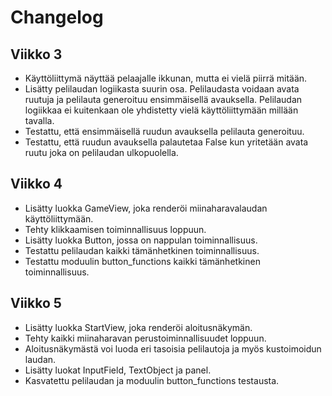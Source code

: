 # Changelog
## Viikko 3
* Käyttöliittymä näyttää pelaajalle ikkunan, mutta ei vielä piirrä mitään.
* Lisätty pelilaudan logiikasta suurin osa. Pelilaudasta voidaan avata ruutuja ja pelilauta generoituu ensimmäisellä avauksella. Pelilaudan logiikkaa ei kuitenkaan ole yhdistetty vielä käyttöliittymään millään tavalla.
* Testattu, että ensimmäisellä ruudun avauksella pelilauta generoituu.
* Testattu, että ruudun avauksella palautetaa False kun yritetään avata ruutu joka on pelilaudan ulkopuolella.
## Viikko 4
* Lisätty luokka GameView, joka renderöi miinaharavalaudan käyttöliittymään.
* Tehty klikkaamisen toiminnallisuus loppuun.
* Lisätty luokka Button, jossa on nappulan toiminnallisuus.
* Testattu pelilaudan kaikki tämänhetkinen toiminnallisuus.
* Testattu moduulin button_functions kaikki tämänhetkinen toiminnallisuus.
## Viikko 5
* Lisätty luokka StartView, joka renderöi aloitusnäkymän.
* Tehty kaikki miinaharavan perustoiminnallisuudet loppuun.
* Aloitusnäkymästä voi luoda eri tasoisia pelilautoja ja myös kustoimoidun laudan.
* Lisätty luokat InputField, TextObject ja panel.
* Kasvatettu pelilaudan ja moduulin button_functions testausta.
